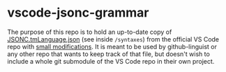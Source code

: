 # vscode-jsonc-grammar

The purpose of this repo is to hold an up-to-date copy of [JSONC.tmLanguage.json](https://github.com/microsoft/vscode/blob/main/extensions/json/syntaxes/JSONC.tmLanguage.json) (see inside `/syntaxes`) from the official VS Code repo with [small modifications](https://github.com/DecimalTurn/vscode-jsonc-syntax-highlighting/blob/fef56e7716658d2336300a7bdb0f80acc2124e3d/sync.py#L18). It is meant to be used by github-linguist or any other repo that wants to keep track of that file, but doesn't wish to include a whole git submodule of the VS Code repo in their own project.
